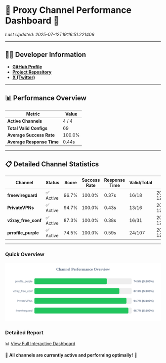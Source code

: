# 🌟 Proxy Channel Performance Dashboard 🌟

_Last Updated: 2025-07-12T19:16:51.221406_

---

## 👩‍💻 Developer Information

- **[GitHub Profile](https://github.com/4n0nymou3)**  
- **[Project Repository](https://github.com/4n0nymou3/multi-proxy-config-fetcher)**  
- **[X (Twitter)](https://x.com/4n0nymou3)**  

---

## 📊 Performance Overview

| Metric                | Value       |
|-----------------------|-------------|
| **Active Channels**   | 4 / 4       |
| **Total Valid Configs** | 69          |
| **Average Success Rate** | 100.0%      |
| **Average Response Time** | 0.44s       |

---

## 📋 Detailed Channel Statistics

| Channel          | Status     | Score  | Success Rate | Response Time | Valid/Total | Last Success               |
|------------------|------------|--------|--------------|---------------|-------------|----------------------------|
| **freewireguard**  | ✅ Active  | 96.7%  | 100.0% | 0.37s         | 16/18       | 2025-07-12T19:16:51.219710 |
| **PrivateVPNs**  | ✅ Active  | 94.7%  | 100.0% | 0.43s         | 13/16       | 2025-07-12T19:16:50.818204 |
| **v2ray_free_conf**  | ✅ Active  | 87.3%  | 100.0% | 0.38s         | 16/31       | 2025-07-12T19:16:50.351089 |
| **prrofile_purple**  | ✅ Active  | 74.5%  | 100.0% | 0.59s         | 24/107       | 2025-07-12T19:16:49.881802 |

---

### Quick Overview
<div align="center">
  <a href="https://raw.githubusercontent.com/nullluser/NullRepo/refs/heads/main/assets/channel_stats_chart.svg">
    <img src="https://raw.githubusercontent.com/nullluser/NullRepo/refs/heads/main/assets/channel_stats_chart.svg" alt="Source Performance Statistics" width="800">
  </a>
</div>

### Detailed Report
📊 [View Full Interactive Dashboard](https://htmlpreview.github.io/?https://github.com/nullluser/NullRepo/blob/main/assets/performance_report.html)

🎉 **All channels are currently active and performing optimally!** 🎉
